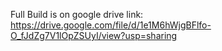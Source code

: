 Full Build is on google drive link:
https://drive.google.com/file/d/1e1M6hWjgBFlfo-O_fJdZg7V1lOpZSUyI/view?usp=sharing
